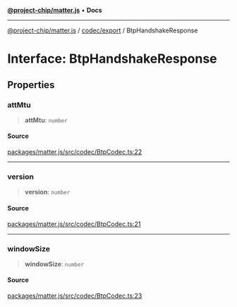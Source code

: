 [**@project-chip/matter.js**](../../../README.md) • **Docs**

***

[@project-chip/matter.js](../../../modules.md) / [codec/export](../README.md) / BtpHandshakeResponse

# Interface: BtpHandshakeResponse

## Properties

### attMtu

> **attMtu**: `number`

#### Source

[packages/matter.js/src/codec/BtpCodec.ts:22](https://github.com/project-chip/matter.js/blob/7a8cbb56b87d4ccf34bec5a9a95ab40a1711324f/packages/matter.js/src/codec/BtpCodec.ts#L22)

***

### version

> **version**: `number`

#### Source

[packages/matter.js/src/codec/BtpCodec.ts:21](https://github.com/project-chip/matter.js/blob/7a8cbb56b87d4ccf34bec5a9a95ab40a1711324f/packages/matter.js/src/codec/BtpCodec.ts#L21)

***

### windowSize

> **windowSize**: `number`

#### Source

[packages/matter.js/src/codec/BtpCodec.ts:23](https://github.com/project-chip/matter.js/blob/7a8cbb56b87d4ccf34bec5a9a95ab40a1711324f/packages/matter.js/src/codec/BtpCodec.ts#L23)
